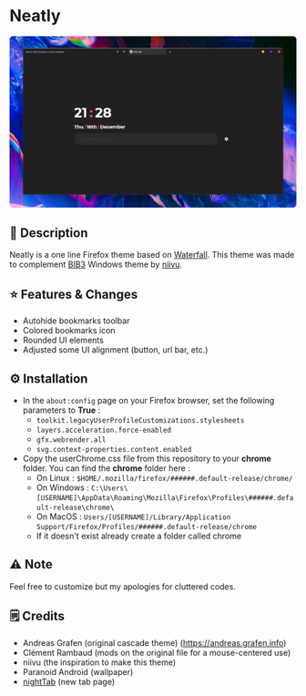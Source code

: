 # Neatly

![Neatly preview](img/Preview.png)

## 📃 Description

Neatly is a one line Firefox theme based on [Waterfall](https://github.com/crambaud/waterfall). This theme was made to complement [BIB3](https://www.deviantart.com/niivu/art/BIB3-for-Windows-886441919) Windows theme by [niivu](https://www.deviantart.com/niivu).

## ⭐ Features & Changes

- Autohide bookmarks toolbar
- Colored bookmarks icon
- Rounded UI elements
- Adjusted some UI alignment (button, url bar, etc.)

## ⚙️ Installation

- In the `about:config` page on your Firefox browser, set the following parameters to **True** :
  - `toolkit.legacyUserProfileCustomizations.stylesheets`
  - `layers.acceleration.force-enabled`
  - `gfx.webrender.all`
  - `svg.context-properties.content.enabled`
- Copy the userChrome.css file from this repository to your **chrome** folder. You can find the **chrome** folder here :
  - On Linux : `$HOME/.mozilla/firefox/######.default-release/chrome/`
  - On Windows : `C:\Users\[USERNAME]\AppData\Roaming\Mozilla\Firefox\Profiles\######.default-release\chrome\`
  - On MacOS : `Users/[USERNAME]/Library/Application Support/Firefox/Profiles/######.default-release/chrome`
  - If it doesn't exist already create a folder called chrome

## ⚠️ Note

Feel free to customize but my apologies for cluttered codes.

## 🗒️ Credits

- Andreas Grafen (original cascade theme) (https://andreas.grafen.info)
- Clément Rambaud (mods on the original file for a mouse-centered use)
- niivu (the inspiration to make this theme)
- Paranoid Android (wallpaper)
- [nightTab](https://github.com/zombieFox/nightTab) (new tab page)

